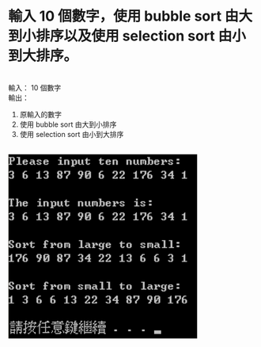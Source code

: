 # 輸入 10 個數字，使用 bubble sort 由大到小排序以及使用 selection sort 由小到大排序。 
<br/>
輸入： 10 個數字
<br/>
輸出：

1. 原輸入的數字 
2. 使用 bubble sort 由大到小排序
3. 使用 selection sort 由小到大排序
<br/><br/>

![image](https://github.com/veryjimmy/Cpp-Programming_hw3/blob/master/ex1.png)